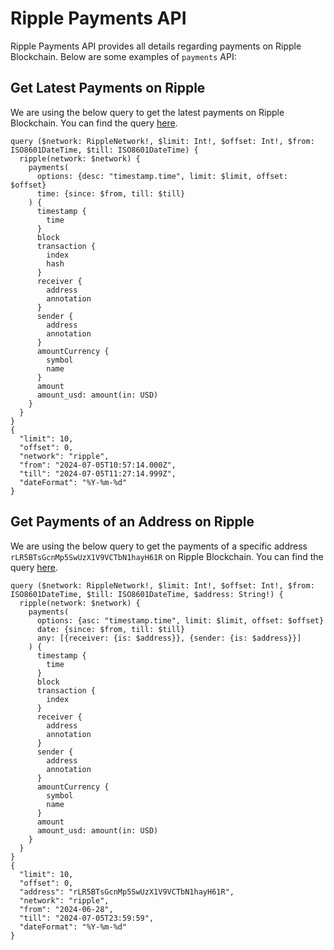 # Ripple Payments API

Ripple Payments API provides all details regarding payments on Ripple Blockchain. Below are some examples of `payments` API:

## Get Latest Payments on Ripple

We are using the below query to get the latest payments on Ripple Blockchain. You can find the query [here](https://ide.bitquery.io/Latest-payments-on-ripple-blockchain).

```
query ($network: RippleNetwork!, $limit: Int!, $offset: Int!, $from: ISO8601DateTime, $till: ISO8601DateTime) {
  ripple(network: $network) {
    payments(
      options: {desc: "timestamp.time", limit: $limit, offset: $offset}
      time: {since: $from, till: $till}
    ) {
      timestamp {
        time
      }
      block
      transaction {
        index
        hash
      }
      receiver {
        address
        annotation
      }
      sender {
        address
        annotation
      }
      amountCurrency {
        symbol
        name
      }
      amount
      amount_usd: amount(in: USD)
    }
  }
}
{
  "limit": 10,
  "offset": 0,
  "network": "ripple",
  "from": "2024-07-05T10:57:14.000Z",
  "till": "2024-07-05T11:27:14.999Z",
  "dateFormat": "%Y-%m-%d"
}
```

## Get Payments of an Address on Ripple

We are using the below query to get the payments of a specific address `rLR5BTsGcnMp5SwUzX1V9VCTbN1hayH61R` on Ripple Blockchain. You can find the query [here](https://ide.bitquery.io/Payments-of-an-address-on-ripple).

```
query ($network: RippleNetwork!, $limit: Int!, $offset: Int!, $from: ISO8601DateTime, $till: ISO8601DateTime, $address: String!) {
  ripple(network: $network) {
    payments(
      options: {asc: "timestamp.time", limit: $limit, offset: $offset}
      date: {since: $from, till: $till}
      any: [{receiver: {is: $address}}, {sender: {is: $address}}]
    ) {
      timestamp {
        time
      }
      block
      transaction {
        index
      }
      receiver {
        address
        annotation
      }
      sender {
        address
        annotation
      }
      amountCurrency {
        symbol
        name
      }
      amount
      amount_usd: amount(in: USD)
    }
  }
}
{
  "limit": 10,
  "offset": 0,
  "address": "rLR5BTsGcnMp5SwUzX1V9VCTbN1hayH61R",
  "network": "ripple",
  "from": "2024-06-28",
  "till": "2024-07-05T23:59:59",
  "dateFormat": "%Y-%m-%d"
}
```
